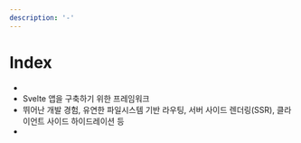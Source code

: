 ```yaml
---
description: '-'
---
```


# Index

*
* Svelte 앱을 구축하기 위한 프레임워크&#x20;
* 뛰어난 개발 경험, 유연한 파일시스템 기반 라우팅, 서버 사이드 렌더링(SSR), 클라이언트 사이드 하이드레이션 등&#x20;
*
